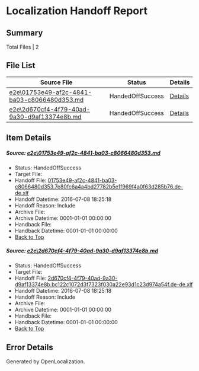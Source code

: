 # <a name='report-top'></a> Localization Handoff Report

## Summary
 Total Files | 2

## File List
 Source File | Status | Details 
 ----------- | ------ | ------- 
 [e2e\01753e49-af2c-4841-ba03-c8066480d353.md](https://github.com/OpenLocalizationTestOrg/oltest/blob/3424701a7f7e5f078f084a8f0128942163a1ca95/e2e/01753e49-af2c-4841-ba03-c8066480d353.md) | HandedOffSuccess | [Details](#6d10b98951bbffc055f504818a515af7ccbd8ae31)
 [e2e\2d670cf4-4f79-40ad-9a30-d9af13374e8b.md](https://github.com/OpenLocalizationTestOrg/oltest/blob/3424701a7f7e5f078f084a8f0128942163a1ca95/e2e/2d670cf4-4f79-40ad-9a30-d9af13374e8b.md) | HandedOffSuccess | [Details](#5e945abcee7302c4a3c1cf6de32947694f038ff72)

## Item Details
##### <a name='6d10b98951bbffc055f504818a515af7ccbd8ae31'></a> Source: [e2e\01753e49-af2c-4841-ba03-c8066480d353.md](https://github.com/OpenLocalizationTestOrg/oltest/blob/3424701a7f7e5f078f084a8f0128942163a1ca95/e2e/01753e49-af2c-4841-ba03-c8066480d353.md)
* Status: HandedOffSuccess
* Target File: 
* Handoff File: [01753e49-af2c-4841-ba03-c8066480d353.7e80fc6a4a4bd27782b5e1f969f4a0f63d285b76.de-de.xlf](https://github.com/OpenLocalizationTestOrg/olhandoff-e2e/blob/31b73a2e8350aad9b8e9922207259e42ffa73bdb/ol-handoff/OpenLocalizationTestOrg/oltest-dede-fly/ci/high/01753e49-af2c-4841-ba03-c8066480d353.7e80fc6a4a4bd27782b5e1f969f4a0f63d285b76.de-de.xlf)
* Handoff Datetime: 2016-07-08 18:25:18
* Handoff Reason: Include
* Archive File: 
* Archive Datetime: 0001-01-01 00:00:00
* Handback File: 
* Handback Datetime: 0001-01-01 00:00:00
* [Back to Top](#report-top)

##### <a name='5e945abcee7302c4a3c1cf6de32947694f038ff72'></a> Source: [e2e\2d670cf4-4f79-40ad-9a30-d9af13374e8b.md](https://github.com/OpenLocalizationTestOrg/oltest/blob/3424701a7f7e5f078f084a8f0128942163a1ca95/e2e/2d670cf4-4f79-40ad-9a30-d9af13374e8b.md)
* Status: HandedOffSuccess
* Target File: 
* Handoff File: [2d670cf4-4f79-40ad-9a30-d9af13374e8b.bc122c1072d3f7323f030a22e93d1c23d974a54f.de-de.xlf](https://github.com/OpenLocalizationTestOrg/olhandoff-e2e/blob/31b73a2e8350aad9b8e9922207259e42ffa73bdb/ol-handoff/OpenLocalizationTestOrg/oltest-dede-fly/ci/high/2d670cf4-4f79-40ad-9a30-d9af13374e8b.bc122c1072d3f7323f030a22e93d1c23d974a54f.de-de.xlf)
* Handoff Datetime: 2016-07-08 18:25:18
* Handoff Reason: Include
* Archive File: 
* Archive Datetime: 0001-01-01 00:00:00
* Handback File: 
* Handback Datetime: 0001-01-01 00:00:00
* [Back to Top](#report-top)


## Error Details

Generated by OpenLocalization.
